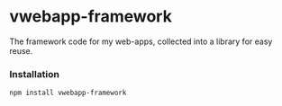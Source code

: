 # vwebapp-framework

The framework code for my web-apps, collected into a library for easy reuse.

### Installation

```
npm install vwebapp-framework
```